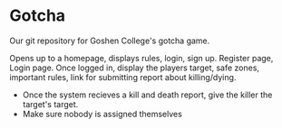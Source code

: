 # Gotcha
Our git repository for Goshen College's gotcha game.

Opens up to a homepage, displays rules, login, sign up.
Register page, Login page.
Once logged in, display the players target, safe zones, important rules, link for submitting report about killing/dying.
  - Once the system recieves a kill and death report, give the killer the target's target.
  - Make sure nobody is assigned themselves
